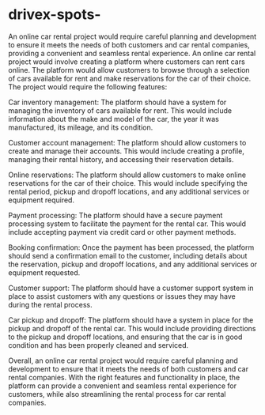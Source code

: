 # drivex-spots-
An online car rental project would require careful planning and development to ensure it meets the needs of both customers and car rental companies, providing a convenient and seamless rental experience.
An online car rental project would involve creating a platform where customers can rent cars online. The platform would allow customers to browse through a selection of cars available for rent and make reservations for the car of their choice. The project would require the following features:

Car inventory management: The platform should have a system for managing the inventory of cars available for rent. This would include information about the make and model of the car, the year it was manufactured, its mileage, and its condition.

Customer account management: The platform should allow customers to create and manage their accounts. This would include creating a profile, managing their rental history, and accessing their reservation details.

Online reservations: The platform should allow customers to make online reservations for the car of their choice. This would include specifying the rental period, pickup and dropoff locations, and any additional services or equipment required.

Payment processing: The platform should have a secure payment processing system to facilitate the payment for the rental car. This would include accepting payment via credit card or other payment methods.

Booking confirmation: Once the payment has been processed, the platform should send a confirmation email to the customer, including details about the reservation, pickup and dropoff locations, and any additional services or equipment requested.

Customer support: The platform should have a customer support system in place to assist customers with any questions or issues they may have during the rental process.

Car pickup and dropoff: The platform should have a system in place for the pickup and dropoff of the rental car. This would include providing directions to the pickup and dropoff locations, and ensuring that the car is in good condition and has been properly cleaned and serviced.

Overall, an online car rental project would require careful planning and development to ensure that it meets the needs of both customers and car rental companies. With the right features and functionality in place, the platform can provide a convenient and seamless rental experience for customers, while also streamlining the rental process for car rental companies.
